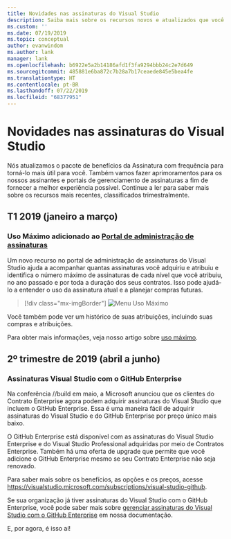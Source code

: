 ```yaml
---
title: Novidades nas assinaturas do Visual Studio
description: Saiba mais sobre os recursos novos e atualizados que você pode usar para gerenciar assinaturas do Visual Studio.
ms.custom: ''
ms.date: 07/19/2019
ms.topic: conceptual
author: evanwindom
ms.author: lank
manager: lank
ms.openlocfilehash: b6922e5a2b14186afd1f3fa9294bbb24c2e7d649
ms.sourcegitcommit: 485881e6ba872c7b28a7b17ceaede845e5bea4fe
ms.translationtype: HT
ms.contentlocale: pt-BR
ms.lasthandoff: 07/22/2019
ms.locfileid: "68377951"
---
```

# <a name="what39s-new-in-visual-studio-subscriptions"></a>Novidades nas assinaturas do Visual Studio

Nós atualizamos o pacote de benefícios da Assinatura com frequência para torná-lo mais útil para você. Também vamos fazer aprimoramentos para os nossos assinantes e portais de gerenciamento de assinaturas a fim de fornecer a melhor experiência possível.  Continue a ler para saber mais sobre os recursos mais recentes, classificados trimestralmente.

## <a name="2019-q1-january-march"></a>T1 2019 (janeiro a março)

### <a name="maximum-usage-added-to-subscriptions-administration-portalhttpsmanagevisualstudiocom"></a>Uso Máximo adicionado ao [Portal de administração de assinaturas](https://manage.visualstudio.com)
Um novo recurso no portal de administração de assinaturas do Visual Studio ajuda a acompanhar quantas assinaturas você adquiriu e atribuiu e identifica o número máximo de assinaturas de cada nível que você atribuiu, no ano passado e por toda a duração dos seus contratos. Isso pode ajudá-lo a entender o uso da assinatura atual e a planejar compras futuras. 

  > [!div class="mx-imgBorder"]
  > ![Menu Uso Máximo](_img/maximum-usage/maximum-usage-menu.png)

Você também pode ver um histórico de suas atribuições, incluindo suas compras e atribuições.   

Para obter mais informações, veja nosso artigo sobre [uso máximo](maximum-usage.md). 

## <a name="2019-q2-april-june"></a>2º trimestre de 2019 (abril a junho)

### <a name="visual-studio-with-github-enterprise-subscriptions"></a>Assinaturas Visual Studio com o GitHub Enterprise
Na conferência //build em maio, a Microsoft anunciou que os clientes do Contrato Enterprise agora podem adquirir assinaturas do Visual Studio que incluem o GitHub Enterprise.  Essa é uma maneira fácil de adquirir assinaturas do Visual Studio e do GitHub Enterprise por preço único mais baixo.  

O GitHub Enterprise está disponível com as assinaturas do Visual Studio Enterprise e do Visual Studio Professional adquiridas por meio de Contratos Enterprise. Também há uma oferta de upgrade que permite que você adicione o GitHub Enterprise mesmo se seu Contrato Enterprise não seja renovado.

Para saber mais sobre os benefícios, as opções e os preços, acesse https://visualstudio.microsoft.com/subscriptions/visual-studio-github. 

Se sua organização já tiver assinaturas do Visual Studio com o GitHub Enterprise, você pode saber mais sobre [gerenciar assinaturas do Visual Studio com o GitHub Enterprise](assign-github.md) em nossa documentação.  

E, por agora, é isso aí!


